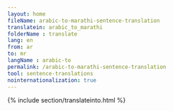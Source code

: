 ```yaml
---
layout: home
fileName: arabic-to-marathi-sentence-translation
translatein: arabic_to_marathi
folderName : translate
lang: en
from: ar
to: mr
langName : arabic-to
permalink: /arabic-to-marathi-sentence-translation
tool: sentence-translations
nointernationalization: true
---
```

{% include section/translateinto.html %}
